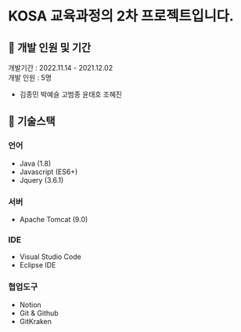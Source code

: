 # KOSA 교육과정의 2차 프로젝트입니다.


## 📍 개발 인원 및 기간
개발기간 : 2022.11.14 - 2021.12.02  
개발 인원 : 5명  
- 김종민 박예슬 고범종 윤태호 조혜진

## 📍 기술스택

### 언어
- Java (1.8)
- Javascript (ES6+)
- Jquery (3.6.1)

### 서버
- Apache Tomcat (9.0)

### IDE
- Visual Studio Code
- Eclipse IDE

### 협업도구
- Notion
- Git & Github
- GitKraken

